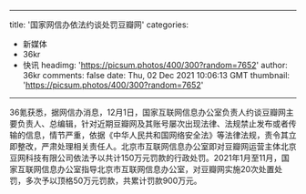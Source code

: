 
---
title: '国家网信办依法约谈处罚豆瓣网'
categories: 
 - 新媒体
 - 36kr
 - 快讯
headimg: 'https://picsum.photos/400/300?random=7652'
author: 36kr
comments: false
date: Thu, 02 Dec 2021 10:06:13 GMT
thumbnail: 'https://picsum.photos/400/300?random=7652'
---

<div>   
36氪获悉，据网信办消息，12月1日，国家互联网信息办公室负责人约谈豆瓣网主要负责人、总编辑，针对近期豆瓣网及其账号屡次出现法律、法规禁止发布或者传输的信息，情节严重，依据《中华人民共和国网络安全法》等法律法规，责令其立即整改，严肃处理相关责任人。北京市互联网信息办公室即对豆瓣网运营主体北京豆网科技有限公司依法予以共计150万元罚款的行政处罚。2021年1月至11月，国家互联网信息办公室指导北京市互联网信息办公室，对豆瓣网实施20次处置处罚，多次予以顶格50万元罚款，共累计罚款900万元。  
</div>
            